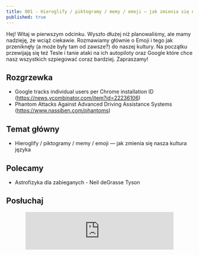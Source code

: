 ```yaml
---
title: 001 - Hieroglify / piktogramy / memy / emoji — jak zmienia się nasza kultura języka.
published: true
---
```


Hej! Witaj w pierwszym odcinku. Wyszło dłużej niż planowaliśmy, ale mamy nadzieję, że wciąż ciekawie. Rozmawiamy głównie o Emoji i tego jak przeniknęły (a może były tam od zawsze?) do naszej kultury. Na początku przewijają się też Tesle i tanie ataki na ich autopiloty oraz Google które chce nasz wszystkich szpiegować coraz bardziej. Zapraszamy!

<!--end_excerpt-->

## [](#header-2)Rozgrzewka

*   Google tracks individual users per Chrome installation ID (https://news.ycombinator.com/item?id=22236106) 
*   Phantom Attacks Against Advanced Driving Assistance Systems (https://www.nassiben.com/phantoms)


## [](#header-2)Temat główny

*   Hieroglify / piktogramy / memy / emoji — jak zmienia się nasza kultura języka

## [](#header-2)Polecamy 

*   Astrofizyka dla zabieganych - Neil deGrasse Tyson

## [](#header-2)Posłuchaj

<p align="center">
<iframe src="https://anchor.fm/damian-melniczuk/embed/episodes/Hieroglify--piktogramy--memy--emoji--jak-zmienia-si-nasza-kultura-jzyka-eah260" height="102px" width="400px" frameborder="0" scrolling="no"></iframe>
</p>
